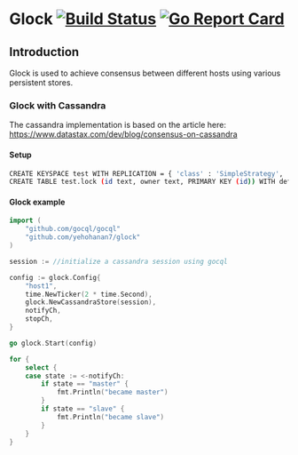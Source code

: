 # Glock [![Build Status](https://travis-ci.org/yehohanan7/glock.svg)](https://travis-ci.org/yehohanan7/glock?branch=master) [![Go Report Card](https://goreportcard.com/badge/github.com/yehohanan7/glock)](https://goreportcard.com/report/github.com/yehohanan7/glock)


## Introduction
Glock is used to achieve consensus between different hosts using various persistent stores.


### Glock with Cassandra
The cassandra implementation is based on the article here: https://www.datastax.com/dev/blog/consensus-on-cassandra
#### Setup
```bash
CREATE KEYSPACE test WITH REPLICATION = { 'class' : 'SimpleStrategy', 'replication_factor': 1};
CREATE TABLE test.lock (id text, owner text, PRIMARY KEY (id)) WITH default_time_to_live = 5;
```
#### Glock example
```go
import (
	"github.com/gocql/gocql"
	"github.com/yehohanan7/glock"
)

session := //initialize a cassandra session using gocql

config := glock.Config{
	"host1",
	time.NewTicker(2 * time.Second),
	glock.NewCassandraStore(session),
	notifyCh,
	stopCh,
}

go glock.Start(config)

for {
	select {
	case state := <-notifyCh:
		if state == "master" {
			fmt.Println("became master")
		}
		if state == "slave" {
			fmt.Println("became slave")
		}
	}
}
```

